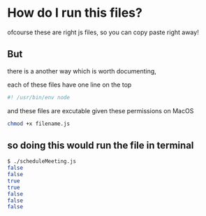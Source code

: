 # How do I run this files?
ofcourse these are right js files, so you can copy paste right away!

## But
there is a another way which is worth documenting,

each of these files have one line on the top
```js
#! /usr/bin/env node
```

and these files are excutable given these permissions on MacOS
```sh
chmod +x filename.js
```

## so doing this would run the file in terminal
```sh
$ ./scheduleMeeting.js
false
false
true
true
false
false
false
```
